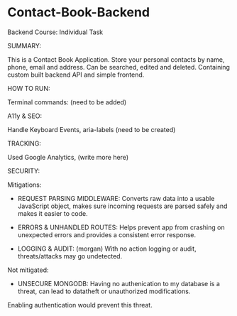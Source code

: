 # Contact-Book-Backend

Backend Course: Individual Task

SUMMARY:

This is a Contact Book Application.
Store your personal contacts by name, phone, email and address.
Can be searched, edited and deleted.
Containing custom built backend API and simple frontend.

HOW TO RUN:

Terminal commands: (need to be added)

A11y & SEO:

Handle Keyboard Events, aria-labels (need to be created)

TRACKING:

Used Google Analytics, (write more here)

SECURITY:

Mitigations:

- REQUEST PARSING MIDDLEWARE:
  Converts raw data into a usable JavaScript object, makes sure incoming requests are parsed safely and makes it easier to code.

- ERRORS & UNHANDLED ROUTES:
  Helps prevent app from crashing on unexpected errors and provides a consistent error response.

- LOGGING & AUDIT: (morgan)
  With no action logging or audit, threats/attacks may go undetected.

Not mitigated:

- UNSECURE MONGODB:
  Having no authenication to my database is a threat, can lead to datatheft or unauthorized modifications.

Enabling authentication would prevent this threat.
